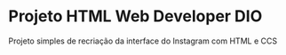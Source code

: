 # Projeto HTML Web Developer DIO

Projeto simples de recriação da interface do Instagram com HTML e CCS
